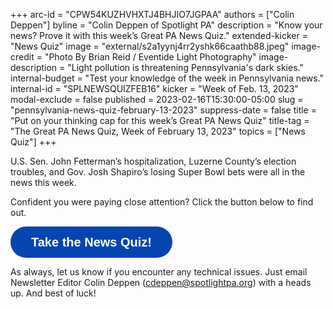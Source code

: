 +++
arc-id = "CPW54KUZHVHXTJ4BHJIO7JGPAA"
authors = ["Colin Deppen"]
byline = "Colin Deppen of Spotlight PA"
description = "Know your news? Prove it with this week’s Great PA News Quiz."
extended-kicker = "News Quiz"
image = "external/s2a1yynj4rr2yshk66caathb88.jpeg"
image-credit = "Photo By Brian Reid / Eventide Light Photography"
image-description = "Light pollution is threatening Pennsylvania's dark skies."
internal-budget = "Test your knowledge of the week in Pennsylvania news."
internal-id = "SPLNEWSQUIZFEB16"
kicker = "Week of Feb. 13, 2023"
modal-exclude = false
published = 2023-02-16T15:30:00-05:00
slug = "pennsylvania-news-quiz-february-13-2023"
suppress-date = false
title = "Put on your thinking cap for this week’s Great PA News Quiz"
title-tag = "The Great PA News Quiz, Week of February 13, 2023"
topics = ["News Quiz"]
+++

U.S. Sen. John Fetterman’s hospitalization, Luzerne County’s election troubles, and Gov. Josh Shapiro’s losing Super Bowl bets were all in the news this week. 

Confident you were paying close attention? Click the button below to find out.

<button data-tf-popup="Io8oDOyh" data-tf-opacity="100" data-tf-size="100" data-tf-iframe-props="title=SPL News Quiz Week 5 - Feb. 16" data-tf-transitive-search-params data-tf-medium="snippet" style="all:unset;font-family:Helvetica,Arial,sans-serif;display:inline-block;max-width:100%;white-space:nowrap;overflow:hidden;text-overflow:ellipsis;background-color:#0445AF;color:#fff;font-size:20px;border-radius:25px;padding:0 33px;font-weight:bold;height:50px;cursor:pointer;line-height:50px;text-align:center;margin:0;text-decoration:none;">Take the News Quiz!</button><script src="//embed.typeform.com/next/embed.js"></script>



As always, let us know if you encounter any technical issues. Just email Newsletter Editor Colin Deppen (<a href="mailto:cdeppen@spotlightpa.org">cdeppen@spotlightpa.org</a>) with a heads up. And best of luck!
